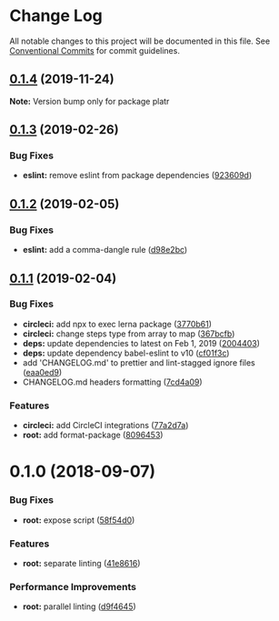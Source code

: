 # Change Log

All notable changes to this project will be documented in this file.
See [Conventional Commits](https://conventionalcommits.org) for commit guidelines.

## [0.1.4](https://github.com/shimarulin/platr/compare/v0.1.3...v0.1.4) (2019-11-24)

**Note:** Version bump only for package platr





## [0.1.3](https://github.com/shimarulin/platr/compare/v0.1.2...v0.1.3) (2019-02-26)


### Bug Fixes

* **eslint:** remove eslint from package dependencies ([923609d](https://github.com/shimarulin/platr/commit/923609d))





## [0.1.2](https://github.com/shimarulin/platr/compare/v0.1.1...v0.1.2) (2019-02-05)


### Bug Fixes

* **eslint:** add a comma-dangle rule ([d98e2bc](https://github.com/shimarulin/platr/commit/d98e2bc))





## [0.1.1](https://github.com/shimarulin/platr/compare/v0.1.0...v0.1.1) (2019-02-04)


### Bug Fixes

* **circleci:** add npx to exec lerna package ([3770b61](https://github.com/shimarulin/platr/commit/3770b61))
* **circleci:** change steps type from array to map ([367bcfb](https://github.com/shimarulin/platr/commit/367bcfb))
* **deps:** update dependencies to latest on Feb 1, 2019 ([2004403](https://github.com/shimarulin/platr/commit/2004403))
* **deps:** update dependency babel-eslint to v10 ([cf01f3c](https://github.com/shimarulin/platr/commit/cf01f3c))
* add 'CHANGELOG.md'  to prettier and lint-stagged ignore files ([eaa0ed9](https://github.com/shimarulin/platr/commit/eaa0ed9))
* CHANGELOG.md headers formatting ([7cd4a09](https://github.com/shimarulin/platr/commit/7cd4a09))


### Features

* **circleci:** add CircleCI integrations ([77a2d7a](https://github.com/shimarulin/platr/commit/77a2d7a))
* **root:** add format-package ([8096453](https://github.com/shimarulin/platr/commit/8096453))





<a name="0.1.0"></a>

# 0.1.0 (2018-09-07)

### Bug Fixes

- **root:** expose script ([58f54d0](https://github.com/shimarulin/platr/commit/58f54d0))

### Features

- **root:** separate linting ([41e8616](https://github.com/shimarulin/platr/commit/41e8616))

### Performance Improvements

- **root:** parallel linting ([d9f4645](https://github.com/shimarulin/platr/commit/d9f4645))

